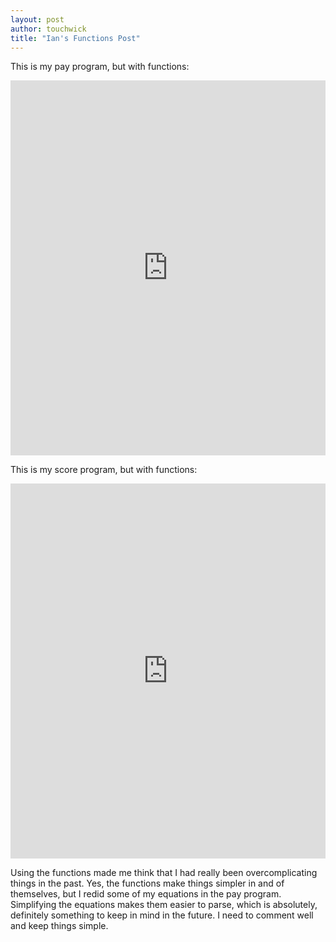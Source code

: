 ```yaml
---
layout: post
author: touchwick
title: "Ian's Functions Post"
---
```

This is my pay program, but with functions:

<iframe src="https://trinket.io/embed/python/21e6b242ca" width="100%" height="600" frameborder="0" marginwidth="0" marginheight="0" allowfullscreen></iframe>

This is my score program, but with functions:

<iframe src="https://trinket.io/embed/python/4cc67a64e9" width="100%" height="600" frameborder="0" marginwidth="0" marginheight="0" allowfullscreen></iframe>

Using the functions made me think that I had really been overcomplicating things in the past. Yes, the functions make things simpler in and of themselves, but I redid some of my equations in the pay program. Simplifying the equations makes them easier to parse, which is absolutely, definitely something to keep in mind in the future. I need to comment well and keep things simple.
